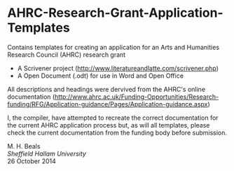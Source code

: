 AHRC-Research-Grant-Application-Templates
=========================================

Contains templates for creating an application for an Arts and Humanities Research Council (AHRC) research grant

+ A Scrivener project (http://www.literatureandlatte.com/scrivener.php)
+ A Open Document (.odt) for use in Word and Open Office

All descriptions and headings were dervived from the AHRC's online documentation (http://www.ahrc.ac.uk/Funding-Opportunities/Research-funding/RFG/Application-guidance/Pages/Application-guidance.aspx) 

I, the compiler, have attempted to recreate the correct documentation for the current AHRC application process but, as will all templates, please check the current documentation from the funding body before submission.

M. H. Beals  
*Sheffield Hallam University*  
26 October 2014
